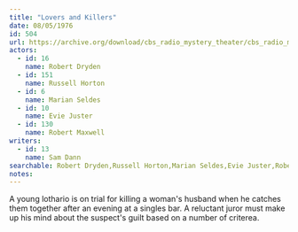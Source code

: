 ```yaml
---
title: "Lovers and Killers"
date: 08/05/1976
id: 504
url: https://archive.org/download/cbs_radio_mystery_theater/cbs_radio_mystery_theater-0501-0550.zip/cbs_radio_mystery_theater-0501-0550%2Fcbsrmt_0504_lovers_and_killers.mp3
actors:  
  - id: 16
    name: Robert Dryden  
  - id: 151
    name: Russell Horton  
  - id: 6
    name: Marian Seldes  
  - id: 10
    name: Evie Juster  
  - id: 130
    name: Robert Maxwell
writers:  
  - id: 13
    name: Sam Dann
searchable: Robert Dryden,Russell Horton,Marian Seldes,Evie Juster,Robert Maxwell Sam Dann
notes:  
---
```

A young lothario is on trial for killing a woman's husband when he catches them together after an evening at a singles bar. A reluctant juror must make up his mind about the suspect's guilt based on a number of criterea.